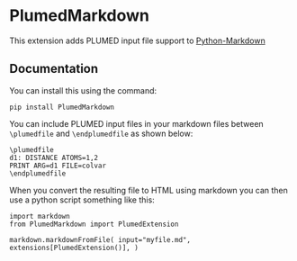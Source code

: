 # PlumedMarkdown

This extension adds PLUMED input file support to [Python-Markdown](https://github.com/Python-Markdown/markdown)

## Documentation

You can install this using the command:

````
pip install PlumedMarkdown
````

You can include PLUMED input files in your markdown files between `\plumedfile` and `\endplumedfile` as shown below:

````
\plumedfile
d1: DISTANCE ATOMS=1,2
PRINT ARG=d1 FILE=colvar
\endplumedfile
````

When you convert the resulting file to HTML using markdown you can then use a python script something like this:

````
import markdown
from PlumedMarkdown import PlumedExtension

markdown.markdownFromFile( input="myfile.md", extensions[PlumedExtension()], )
````
